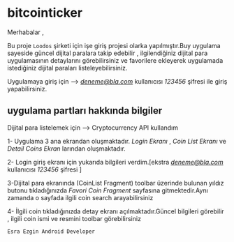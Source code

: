 # bitcointicker

Merhabalar , 

Bu proje `Loodos` şirketi için işe giriş projesi olarka yapılmıştır.Buy uygulama sayeside güncel dijital paralara takip edebilir , ilgilendiğiniz dijital para uygulamasının
detaylarını görebilirsiniz ve favorilere ekleyerek uygulamada istediğiniz dijital paraları listeleyebilirsiniz.

Uygulamaya giriş için --> *deneme@bla.com* kullanıcısı   *123456* şifresi ile giriş yapabilirsiniz.

## uygulama partları hakkında bilgiler

Dijital para listelemek için --> Cryptocurrency API kullandım

1- Uygulama 3 ana ekrandan oluşmaktadır. _Login Ekranı_ , _Coin List Ekranı_ ve _Detail Coins Ekran_ larından oluşmaktadır.

2- Login giriş ekranı için yukarıda bilgileri verdim.[ekstra  *deneme@bla.com* kullanıcısı   *123456* şifresi ]

3-Dijital para ekranında (CoinList Fragment) toolbar üzerinde bulunan yıldız butonu tıkladığınızda *Favori Coin Fragment* sayfasına gitmektedir.Aynı zamanda
o sayfada ilgili coin search arayabilirsiniz

4- İlgili coin tıkladığınızda detay ekranı açılmaktadır.Güncel bilgileri görebilir , ilgili coin ismi ve resmini toolbar görebilirsiniz




`Esra Ezgin Android Developer`

